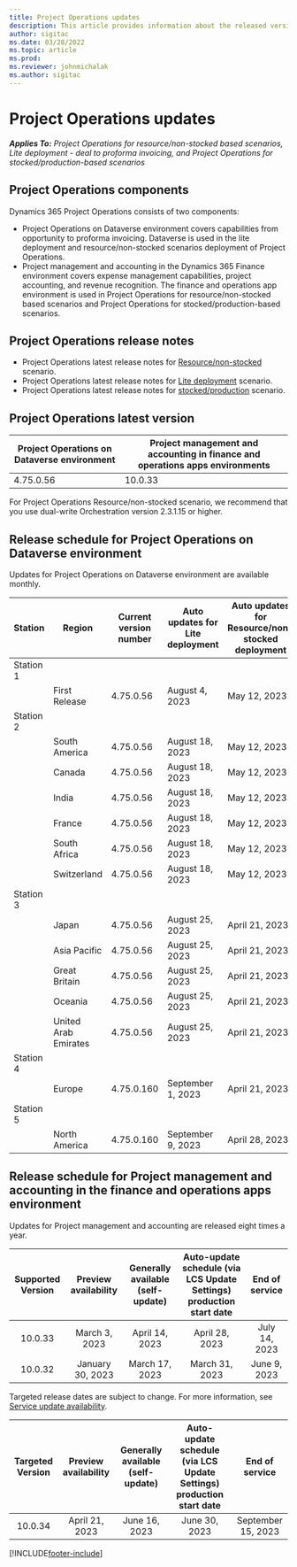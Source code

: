 ```yaml
---
title: Project Operations updates
description: This article provides information about the released versions of Dynamics 365 Project Operations.
author: sigitac
ms.date: 03/28/2022
ms.topic: article
ms.prod:
ms.reviewer: johnmichalak
ms.author: sigitac
---
```


# Project Operations updates

_**Applies To:** Project Operations for resource/non-stocked based scenarios, Lite deployment - deal to proforma invoicing, and Project Operations for stocked/production-based scenarios_



## Project Operations components

Dynamics 365 Project Operations consists of two components:

- Project Operations on Dataverse environment covers capabilities from opportunity to proforma invoicing. Dataverse is used in the lite deployment and resource/non-stocked scenarios deployment of Project Operations.
- Project management and accounting in the Dynamics 365 Finance environment covers expense management capabilities, project accounting, and revenue recognition. The finance and operations app environment is used in Project Operations for resource/non-stocked based scenarios and Project Operations for stocked/production-based scenarios.

## Project Operations release notes
- Project Operations latest release notes for [Resource/non-stocked](whats-new-may-2023-resource-based.md) scenario.
- Project Operations latest release notes for [Lite deployment](../pro/whats-new/whats-new-may-2023-lite.md) scenario.
- Project Operations latest release notes for [stocked/production](../prod-pma/whats-new/whats-new-may-2023-stocked.md) scenario.

## Project Operations latest version

| Project Operations on Dataverse environment | Project management and accounting in finance and operations apps environments | 
| --- | --- |
| 4.75.0.56 | 10.0.33 |

For Project Operations Resource/non-stocked scenario, we recommend that you use dual-write Orchestration version 2.3.1.15 or higher.

## Release schedule for Project Operations on Dataverse environment

Updates for Project Operations on Dataverse environment are available monthly. 

| Station | Region | Current version number | Auto updates for Lite deployment | Auto updates for Resource/non-stocked deployment | Next version number | Next version generally available |
|-----------|-----------------------|-----------------|--------------------|---------------------|---------------------|---------------------|
| Station 1 |   &nbsp;              |    &nbsp;       | &nbsp;             |      &nbsp;         |      &nbsp;         |      &nbsp;         |
|   &nbsp;  | First Release         |  4.75.0.56      | August 4, 2023     | May 12, 2023        | TBD                 | September 22, 2023  |
| Station 2 |   &nbsp;              |    &nbsp;       | &nbsp;             |      &nbsp;         |      &nbsp;         |      &nbsp;         |
|   &nbsp;  | South America         |  4.75.0.56      | August 18, 2023    | May 12, 2023        | TBD                 | September 22, 2023  |
|   &nbsp;  | Canada                |  4.75.0.56      | August 18, 2023    | May 12, 2023        | TBD                 | September 22, 2023  |
|   &nbsp;  | India                 |  4.75.0.56      | August 18, 2023    | May 12, 2023        | TBD                 | September 22, 2023  |
|   &nbsp;  | France                |  4.75.0.56      | August 18, 2023    | May 12, 2023        | TBD                 | September 22, 2023  |
|   &nbsp;  | South Africa          |  4.75.0.56      | August 18, 2023    | May 12, 2023        | TBD                 | September 22, 2023  |
|   &nbsp;  | Switzerland           |  4.75.0.56      | August 18, 2023    | May 12, 2023        | TBD                 | September 22, 2023  |
| Station 3 |      &nbsp;           |     &nbsp;      |     &nbsp;         |      &nbsp;         |      &nbsp;         |      &nbsp;         |
|   &nbsp;  | Japan                 |  4.75.0.56      | August 25, 2023    | April 21, 2023      | TBD                 | September 29, 2023  |
|   &nbsp;  | Asia Pacific          |  4.75.0.56      | August 25, 2023    | April 21, 2023      | TBD                 | September 29, 2023  |
|   &nbsp;  | Great Britain         |  4.75.0.56      | August 25, 2023    | April 21, 2023      | TBD                 | September 29, 2023  |
|   &nbsp;  | Oceania               |  4.75.0.56      | August 25, 2023    | April 21, 2023      | TBD                 | September 29, 2023  |
|   &nbsp;  | United Arab Emirates  |  4.75.0.56      | August 25, 2023    | April 21, 2023      | TBD                 | September 29, 2023  |
| Station 4 |     &nbsp;            |     &nbsp;      |     &nbsp;         |      &nbsp;         |      &nbsp;         |      &nbsp;         |
|   &nbsp;  | Europe                |  4.75.0.160     | September 1, 2023  | April 21, 2023      | TBD                 | Ocktober 6, 2023    |
| Station 5 |     &nbsp;            |     &nbsp;      |     &nbsp;         |      &nbsp;         |      &nbsp;         |      &nbsp;         |
|   &nbsp;  | North America         |  4.75.0.160     | September 9, 2023  | April 28, 2023      | TBD                 | Ocktober 13, 2023   |

## Release schedule for Project management and accounting in the finance and operations apps environment

Updates for Project management and accounting are released eight times a year.

|Supported Version| Preview availability | Generally available (self-update) | Auto-update schedule (via LCS Update Settings) production start date |   End of service   |
|:---------------:|:---------------------------:|:---------------------------------:|:--------------------------------------------------------------------:|:------------------:|
|     10.0.33     |      March 3, 2023          |        April 14, 2023             |                          April 28, 2023                              | July 14, 2023      |
|     10.0.32     |      January 30, 2023       |        March 17, 2023             |                          March 31, 2023                              | June 9, 2023       |

Targeted release dates are subject to change. For more information, see [Service update availability](/dynamics365/fin-ops-core/fin-ops/get-started/public-preview-releases?toc=%2fdynamics365%2ffinance%2ftoc.json).

|Targeted Version | Preview availability | Generally available (self-update) | Auto-update schedule (via LCS Update Settings) production start date |   End of service   |
|:---------------:|:---------------------------:|:---------------------------------:|:--------------------------------------------------------------------:|:------------------:|
|     10.0.34     |      April 21, 2023         |       June 16, 2023               |                        June 30, 2023                                 | September 15, 2023 |

[!INCLUDE[footer-include](../includes/footer-banner.md)]
